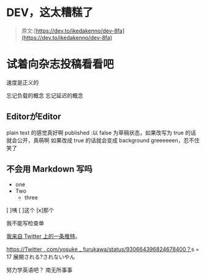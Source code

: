 # DEV，这太糟糕了

> 原文:[https://dev.to/ikedakenno/dev-8fa](https://dev.to/ikedakenno/dev-8fa)

# 试着向杂志投稿看看吧

速度是正义的

忘记负载的概念
忘记延迟的概念

## [](#editor%E3%81%8Ceditor)EditorがEditor

plain text 的感觉真好啊
published :以 false 为草稿状态，如果改写为 true 的话就会公开，真萌啊
如果改成 true 的话就会变成 background greeeeeen，忍不住笑了

## 不会用 Markdown 写吗

*   one
*   Two
    *   three

[ ]咦
[ ]这个
[x]那个

我不能写检查单

[我来自 Twitter 上的一条推特](https://twitter.com/yosuke_furukawa/status/930664396824678400?s=17)。

[https://Twitter . com/yosuke _ furukawa/status/930664396824678400？](https://twitter.com/yosuke_furukawa/status/930664396824678400?s=17)s = 17
展開される?されないやん

努力学英语吧？ 南无所事事